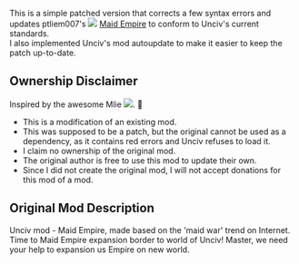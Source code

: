 This is a simple patched version that corrects a few syntax errors and updates ptliem007's [<img src="https://i.imgur.com/qdtKSSq.png">](https://github.com/ptliem007) [Maid Empire](https://github.com/ptliem007/Maid-Empire) to conform to Unciv's current standards.  
I also implemented Unciv's mod autoupdate to make it easier to keep the patch up-to-date.
## Ownership Disclaimer
Inspired by the awesome Mlie [<img src="https://i.imgur.com/qdtKSSq.png">](https://github.com/emipa606). 🙂

* This is a modification of an existing mod.
* This was supposed to be a patch, but the original cannot be used as a dependency, as it contains red errors and Unciv refuses to load it.
* I claim no ownership of the original mod.
* The original author is free to use this mod to update their own.
* Since I did not create the original mod, I will not accept donations for this mod of a mod.
## Original Mod Description
Unciv mod - Maid Empire, made based on the 'maid war' trend on Internet. Time to Maid Empire expansion border to world of Unciv! Master, we need your help to expansion us Empire on new world.
